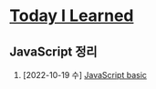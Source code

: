 # [Today I Learned](/../..)

## JavaScript 정리

1. [2022-10-19 수] [JavaScript basic](./1019_JavaScript_basic.md)
